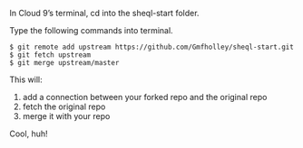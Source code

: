 In Cloud 9’s terminal, cd into the sheql-start folder.

Type the following commands into terminal.

```
$ git remote add upstream https://github.com/Gmfholley/sheql-start.git
$ git fetch upstream
$ git merge upstream/master
```

This will:
1. add a connection between your forked repo and the original repo
1. fetch the original repo
1. merge it with your repo

Cool, huh!